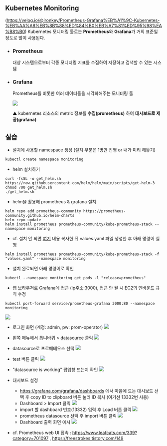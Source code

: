## Kubernetes Monitoring 
(https://velog.io/@ironkey/Prometheus-Grafana%EB%A1%9C-Kubernetes-%EB%AA%A8%EB%8B%88%ED%84%B0%EB%A7%81%ED%95%98%EA%B8%B0)
   Kubernetes 모니터링 툴로는 **Prometheus**와 **Grafana**가 거의 표준일 정도로 많이 사용된다.


- ### **Prometheus**
   대상 시스템으로부터 각종 모니터링 지표를 수집하여 저장하고 검색할 수 있는 시스템

- ### **Grafana**
   Prometheus를 비롯한 여러 데이터들을 시각화해주는 모니터링 툴  
   
   
   ![](https://images.velog.io/images/pingping95/post/3dfc85bc-956b-41a0-a077-d6be20857902/prometheus.png)  
   
   ▲ kubernetes 리소스의 metric 정보를 **수집(prometheus)** 하여 **대시보드로 제공(grafana)**


## 실습

- 설치에 사용할 namespace 생성 (설치 부분은 1명만 진행 or 내가 미리 해놓기)
```
kubectl create namespace monitoring
```

- helm 설치하기
```
curl -fsSL -o get_helm.sh https://raw.githubusercontent.com/helm/helm/main/scripts/get-helm-3
chmod 700 get_helm.sh
./get_helm.sh
```

- helm을 활용해 prometheus & grafana 설치
```
helm repo add prometheus-community https://prometheus-community.github.io/helm-charts
helm repo update
helm install prometheus prometheus-community/kube-prometheus-stack --namespace monitoring
```

- cf. 설치 안 되면 [여기](https://github.com/grafana/helm-charts/blob/main/charts/grafana/values.yaml) 내용 복사한 뒤 values.yaml 파일 생성한 후 아래 명령어 실행
```
helm install prometheus prometheus-community/kube-prometheus-stack -f "values.yaml" --namespace monitoring
```

- 설치 완료되면 아래 명령어로 확인
```
kubectl --namespace monitoring get pods -l "release=prometheus"
```

- 웹 브라우저로 Grafana에 접근 (ip주소:3000), 접근 안 될 시 EC2의 인바운드 규칙 수정
```
kubectl port-forward service/prometheus-grafana 3000:80 --namespace monitoring
```
![](https://github.com/KubeHatesMe/datacon-k8s/blob/853bf85d8ecd0229901d75adbab67dacddfbb773/grafana1.png?raw=true)

- 로그인 화면 (계정: admin, pw: prom-operator)
![](https://github.com/KubeHatesMe/datacon-k8s/blob/master/grafana_login.png?raw=true)

- 왼쪽 메뉴에서 톱니바퀴 > datasource 클릭
![](https://github.com/KubeHatesMe/datacon-k8s/blob/853bf85d8ecd0229901d75adbab67dacddfbb773/grafana-datasource.png?raw=true)  

- datasource로 프로메테우스 선택
![](https://github.com/KubeHatesMe/datacon-k8s/blob/853bf85d8ecd0229901d75adbab67dacddfbb773/grafana-prometheus.png?raw=true)

- test 버튼 클릭
![](https://github.com/KubeHatesMe/datacon-k8s/blob/853bf85d8ecd0229901d75adbab67dacddfbb773/grafana-prometheus2.png?raw=true)

- "datasource is working" 팝업창 뜨는지 확인
![](https://github.com/KubeHatesMe/datacon-k8s/blob/853bf85d8ecd0229901d75adbab67dacddfbb773/grafana-prometheus3.png?raw=true)

- 대시보드 설정
  - https://grafana.com/grafana/dashboards 에서 마음에 드는 대시보드 선택 후 copy ID to clipboard 버튼 눌러 ID 복사
    (여기선 13332번 사용)
  - Dashboard > Import 클릭
  ![](https://github.com/KubeHatesMe/datacon-k8s/blob/853bf85d8ecd0229901d75adbab67dacddfbb773/grafana-prometheus4.png?raw=true)
  - import 할 dashboard 번호(13332) 입력 후 Load 버튼 클릭
  ![](https://github.com/KubeHatesMe/datacon-k8s/blob/853bf85d8ecd0229901d75adbab67dacddfbb773/grafana-prometheus5.png?raw=true)
  - prometheus datasource 선택 후 import 버튼 클릭
  ![](https://raw.githubusercontent.com/KubeHatesMe/datacon-k8s/853bf85d8ecd0229901d75adbab67dacddfbb773/grafana-prometheus6.png)
  - Dashboard 출력 화면 예시
  ![](https://github.com/KubeHatesMe/datacon-k8s/blob/853bf85d8ecd0229901d75adbab67dacddfbb773/grafana-dashboard-done.png?raw=true)

- cf. Prometheus web UI 접속 : https://www.leafcats.com/339?category=701097 , https://freestrokes.tistory.com/149
